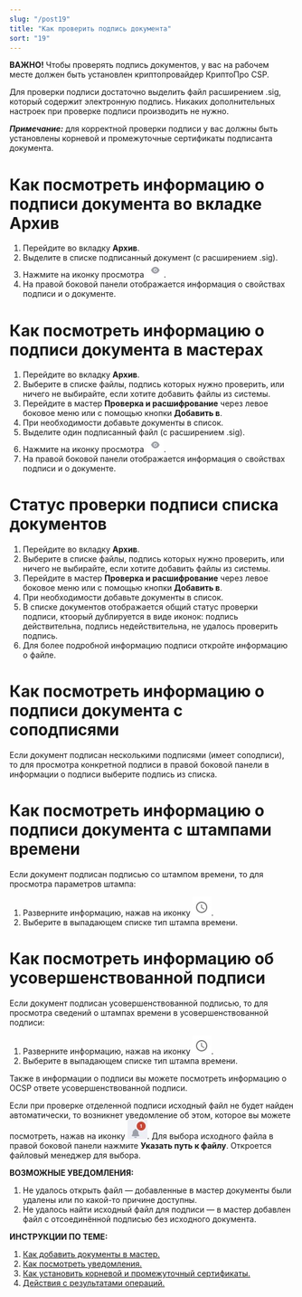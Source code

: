 ```yaml
---
slug: "/post19"
title: "Как проверить подпись документа"
sort: "19"
---
```


**ВАЖНО!**  Чтобы проверять подпись документов, у вас на рабочем месте должен быть установлен криптопровайдер КриптоПро CSP.  

Для проверки подписи достаточно выделить файл расширением .sig, который содержит электронную подпись. Никаких дополнительных настроек при проверке подписи производить не нужно.

***Примечание:*** для корректной проверки подписи у вас должны быть установлены корневой и промежуточные сертификаты подписанта документа. 


# Как посмотреть информацию о подписи документа во вкладке Архив

1. Перейдите во вкладку **Архив**.
2. Выделите в списке подписанный документ (с расширением .sig).
3. Нажмите на иконку просмотра ![view-button.jpg](./images/view-button.jpg "Кнопка быстрого просмотра"). 
4. На правой боковой панели отображается информация о свойствах подписи и о документе.

# Как посмотреть информацию о подписи документа в мастерах

1. Перейдите во вкладку **Архив**.
2. Выберите в списке файлы, подпись которых нужно проверить, или ничего не выбирайте, если хотите добавить файлы из системы.
3. Перейдите в мастер **Проверка и расшифрование** через левое боковое меню  или с помощью кнопки **Добавить в**.
4. При необходимости добавьте документы в список.
5. Выделите один подписанный файл (с расширением .sig).
6. Нажмите на иконку просмотра ![view-button.jpg](./images/view-button.jpg "Кнопка быстрого просмотра"). 
7. На правой боковой панели отображается информация о свойствах подписи и о документе.

# Статус проверки подписи списка документов

1. Перейдите во вкладку **Архив**.
2. Выберите в списке файлы, подпись которых нужно проверить, или ничего не выбирайте, если хотите добавить файлы из системы.
3. Перейдите в мастер **Проверка и расшифрование** через левое боковое меню  или с помощью кнопки **Добавить в**.
4. При необходимости добавьте документы в список.
5. В списке документов отображается общий статус проверки подписи, ктоорый дублируется в виде иконок: подпись действительна,  подпись недействительна, не удалось проверить подпись.
6. Для более подробной информацию подписи откройте информацию о файле.

# Как посмотреть информацию о подписи документа с соподписями

Если документ подписан несколькими подписями (имеет соподписи), то для просмотра конкретной подписи в правой боковой панели в информации о подписи выберите подпись из списка.

# Как посмотреть информацию о подписи документа с штампами времени

Если документ подписан подписью со штампом времени, то для просмотра параметров штампа:
1. Разверните информацию, нажав на иконку ![tsp-button.jpg](./images/tsp-button.jpg "Информация об ответе службы штампов времени").
2. Выберите в выпадающем списке тип штампа времени.

# Как посмотреть информацию об усовершенствованной подписи

Если документ подписан усовершенствованной подписью, то для просмотра сведений о штампах времени в усовершенствованной подписи:  
1. Разверните информацию, нажав на иконку ![tsp-button.jpg](./images/tsp-button.jpg "Информация об ответе службы штампов времени").  
2. Выберите в выпадающем списке тип штампа времени.  

Также в информации о подписи вы можете посмотреть информацию о OCSP ответе усовершенствованной подписи.

Если при проверке отделенной подписи исходный файл не будет найден автоматически, то возникнет уведомление об этом, которое вы можете посмотреть, нажав на иконку ![notifications-button.jpg](./images/notifications-button.jpg "События"). Для выбора исходного файла в правой боковой панели нажмите **Указать путь к файлу**. Откроется файловый менеджер для выбора.

**ВОЗМОЖНЫЕ УВЕДОМЛЕНИЯ:**

1. Не удалось открыть файл — добавленные в мастер документы были удалены или по какой-то причине доступны.
2. Не удалось найти исходный файл для подписи — в мастер добавлен файл с отсоединённой подписью без исходного документа.


**ИНСТРУКЦИИ ПО ТЕМЕ:**

1. [Как добавить документы в мастер.](https://docs.cryptoarm.ru/06-v3.2/004-documents/12-add-docs)  
2. [Как посмотреть уведомления.](https://docs.cryptoarm.ru/06-v3.2/007-cryptoarm/02-notifications)  
3. [Как установить корневой и промежуточный сертификаты.](https://docs.cryptoarm.ru/06-v3.2/008-certs/05-import-UC-certs)  
4. [Действия с результатами операций.](https://docs.cryptoarm.ru/06-v3.2/004-documents/23-operations-result)  

